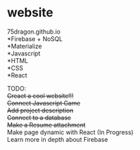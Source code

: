 # website

75dragon.github.io  
*Firebase + NoSQL  
*Materialize  
*Javascript  
*HTML  
*CSS  
*React

TODO:  
~~Creaet a cool website!!!~~  
~~Connect Javascript Game~~  
~~Add project description~~  
~~Connect to a database~~  
~~Make a Resume attachment~~  
Make page dynamic with React (In Progress)  
Learn more in depth about Firebase


